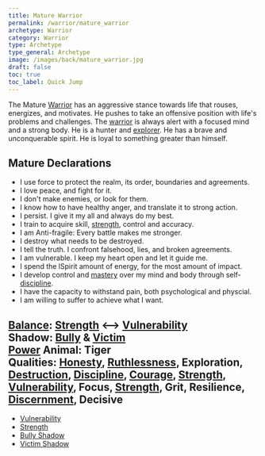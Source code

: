 ```yaml
---
title: Mature Warrior
permalink: /warrior/mature_warrior
archetype: Warrior
category: Warrior
type: Archetype
type_general: Archetype
image: /images/back/mature_warrior.jpg
draft: false
toc: true
toc_label: Quick Jump
---
```

 The Mature [Warrior](/warrior/mature_warrior) has an aggressive stance towards life that rouses, energizes, and motivates. He pushes to take an offensive position with life's problems and challenges. The [warrior](/warrior/mature_warrior) is always alert with a focused mind and a strong body. He is a hunter and [explorer](/warrior/heart/explorer). He has a brave and unconquerable spirit. He is loyal to something greater than himself.   
  
  
## Mature Declarations  
- I use force to protect the realm, its order, boundaries and agreements.   
- I love peace, and fight for it.   
- I don't make enemies, or look for them.   
- I know how to have healthy anger, and translate it to strong action.   
- I persist. I give it my all and always do my best.   
- I train to acquire skill, [strength](/warrior/mature_warrior/strength), control and accuracy.   
- I am Anti-fragile: Every battle makes me stronger.   
- I destroy what needs to be destroyed.   
- I tell the truth. I confront falsehood, lies, and broken agreements.   
-  I am vulnerable. I keep my heart open and let it guide me.  
- I spend the lSpirit amount of energy, for the most amount of impact.   
- I develop control and [mastery](/magician/mature_magician/mastery) over my mind and body through self-[discipline](/warrior/body/athlete/discipline).   
- I have the capacity to withstand pain, both psychological and physcial.   
- I am willing to suffer to achieve what I want.   
  
**[Balance](/king/body/ruler_and_judge/balance):** [Strength](/warrior/mature_warrior/strength) <--> [Vulnerability](/warrior/mature_warrior/vulnerability)   
**Shadow:** [Bully](/warrior/mature_warrior/bully_shadow) & [Victim](/warrior/mature_warrior/victim_shadow)  
**[Power](/king/mature_king/power) Animal:** Tiger   
**Qualities:** [Honesty](/warrior/mind/activist/honesty), [Ruthlessness](/warrior/body/change_maker/ruthlessness), Exploration, [Destruction](/warrior/spirit/rebel/destruction), [Discipline](/warrior/body/athlete/discipline), [Courage](/warrior/spirit/rebel/courage), [Strength](/warrior/mature_warrior/strength), [Vulnerability](/warrior/mature_warrior/vulnerability), Focus, [Strength](/warrior/mature_warrior/strength), Grit, Resilience, [Discernment](/warrior/mind/activist/discernment), Decisive
---
- [Vulnerability](/warrior/mature_warrior/vulnerability)
- [Strength](/warrior/mature_warrior/strength)
- [Bully Shadow](/warrior/mature_warrior/bully_shadow)
- [Victim Shadow](/warrior/mature_warrior/victim_shadow)
